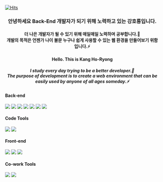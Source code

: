 [![Hits](https://hits.seeyoufarm.com/api/count/incr/badge.svg?url=https%3A%2F%2Fgithub.com%2Fhoryong-code%2Fhit-counter&count_bg=%2379C83D&title_bg=%23555555&icon=&icon_color=%23E7E7E7&title=hits&edge_flat=false)](https://github.com/horyong-code)

<div align="center">
<h3>안녕하세요 Back-End 개발자가 되기 위해 노력하고 있는 강호룡입니다.</h3>

<h4>더 나은 개발자가 될 수 있기 위해 매일매일 노력하며 공부합니다.🌱<br>
개발의 목적은 언젠가 나이 불문 누구나 쉽게 사용할 수 있는 웹 환경을 만들어보기 위함입니다.⚡</h4>

<h4>Hello. This is Kang Ho-Ryong</h4>

<h5>I study every day trying to be a better developer.🌱<br>
The purpose of development is to create a web environment that can be easily used by anyone of all ages someday.⚡</h5>
</div>

<h4>Back-end</h4>
<div>
<img src="https://img.shields.io/badge/Spring-6DB33F?style=flat-square&logo=spring&logoColor=white"/>&nbsp;<img src="https://img.shields.io/badge/JavaScript-F7DF1E?style=flat-square&logo=javascript&logoColor=white"/>&nbsp;<img src="https://img.shields.io/badge/Java-437291?style=flat-square&logo=openjdk&logoColor=white"/>&nbsp;<img src="https://img.shields.io/badge/MySQL-4479A1?style=flat-square&logo=mysql&logoColor=white"/>&nbsp;<img src="https://img.shields.io/badge/Oracle-F80000?style=flat-square&logo=oracle&logoColor=white"/>&nbsp;<img src="https://img.shields.io/badge/JQuery-0769AD?style=flat-square&logo=jquery&logoColor=white"/>&nbsp;<img src="https://img.shields.io/badge/JSON-000000?style=flat-square&logo=json&logoColor=white"/>
</div>
<h4>Code Tools</h5>
<div>
<img src="https://img.shields.io/badge/EclipseIDE-2C2255?style=flat-square&logo=eclipseide&logoColor=white"/>&nbsp;<img src="https://img.shields.io/badge/VSCode-007ACC?style=flat-square&logo=visualstudiocode&logoColor=white"/>
</div>
<h4>Front-end</h4>
<div>
<img src="https://img.shields.io/badge/HTML-E34F26?style=flat-square&logo=html5&logoColor=white"/>&nbsp;<img src="https://img.shields.io/badge/CSS-1572B6?style=flat-square&logo=css3&logoColor=white"/>&nbsp;<img src="https://img.shields.io/badge/BootStrap-7952B3?style=flat-square&logo=bootstrap&logoColor=white"/>
</div>
<h4>Co-work Tools</h4>
<div>
<img src="https://img.shields.io/badge/Git-181717?style=flat-square&logo=github&logoColor=white"/>&nbsp;<img src="https://img.shields.io/badge/Notion-000000?style=flat-square&logo=notion&logoColor=white"/>
</div>

<!--
**KKANGII/KKANGII** is a ✨ _special_ ✨ repository because its `README.md` (this file) appears on your GitHub profile.

Here are some ideas to get you started:

- 🔭 I’m currently working on ...
- 🌱 I’m currently learning ...
- 👯 I’m looking to collaborate on ...
- 🤔 I’m looking for help with ...
- 💬 Ask me about ...
- 📫 How to reach me: ...
- 😄 Pronouns: ...
- ⚡ Fun fact: ...
-->
